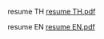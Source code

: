 resume TH  [resume TH.pdf](https://github.com/user-attachments/files/19891244/resume.TH.pdf)


resume EN  [resume EN.pdf](https://github.com/user-attachments/files/19891617/resume.EN.pdf)



